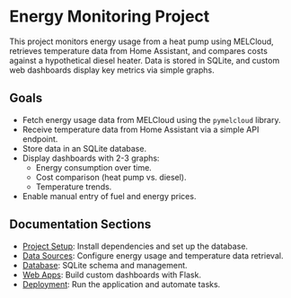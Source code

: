 # Energy Monitoring Project

This project monitors energy usage from a heat pump using MELCloud, retrieves temperature data from Home Assistant, and compares costs against a hypothetical diesel heater. Data is stored in SQLite, and custom web dashboards display key metrics via simple graphs.

## Goals
- Fetch energy usage data from MELCloud using the `pymelcloud` library.
- Receive temperature data from Home Assistant via a simple API endpoint.
- Store data in an SQLite database.
- Display dashboards with 2-3 graphs:
  - Energy consumption over time.
  - Cost comparison (heat pump vs. diesel).
  - Temperature trends.
- Enable manual entry of fuel and energy prices.

## Documentation Sections
- [Project Setup](setup.md): Install dependencies and set up the database.
- [Data Sources](data_sources.md): Configure energy usage and temperature data retrieval.
- [Database](database.md): SQLite schema and management.
- [Web Apps](web_apps.md): Build custom dashboards with Flask.
- [Deployment](deployment.md): Run the application and automate tasks.